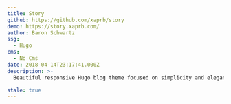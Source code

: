 ```yaml
---
title: Story
github: https://github.com/xaprb/story
demo: https://story.xaprb.com/
author: Baron Schwartz
ssg:
  - Hugo
cms:
  - No Cms
date: 2018-04-14T23:17:41.000Z
description: >-
  Beautiful responsive Hugo blog theme focused on simplicity and elegance, with many extra features including presentations, math typesetting, music notation, and search.

stale: true
---
```

